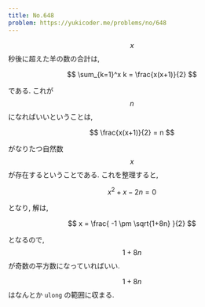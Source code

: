 ```yaml
---
title: No.648
problem: https://yukicoder.me/problems/no/648
---
```

$$ x $$ 秒後に超えた羊の数の合計は,

$$
\sum_{k=1}^x k = \frac{x(x+1)}{2}
$$

である. これが $$ n $$ になればいいということは,

$$
\frac{x(x+1)}{2} = n
$$

がなりたつ自然数 $$ x $$ が存在するということである. これを整理すると,

$$
x^2+x-2n=0
$$

となり, 解は,

$$
x = \frac{ -1 \pm \sqrt{1+8n} }{2}
$$

となるので, $$ 1+8n $$ が奇数の平方数になっていればいい.

$$ 1+8n $$ はなんとか `ulong` の範囲に収まる.

